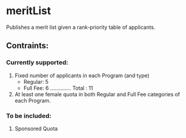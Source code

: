 # meritList

Publishes a merit list given a rank-priority table of applicants.

## Contraints:
### Currently supported:
1. Fixed number of applicants in each Program (and type)
    - Regular: 5
    - Full Fee: 6
    ..............
    Total : 11
2. At least one female quota in both Regular and Full Fee categories of each Program.

### To be included:
1. Sponsored Quota

